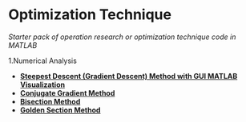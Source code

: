 # Optimization Technique
_Starter pack of operation research or optimization technique code in MATLAB_  

1.Numerical Analysis
  - [__Steepest Descent (Gradient Descent) Method with GUI MATLAB Visualization__](#)
  - [__Conjugate Gradient Method__](#)  
  - [__Bisection Method__](#)
  - [__Golden Section Method__](#)
